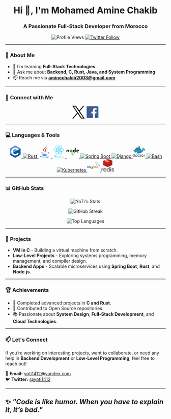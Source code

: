 <h1 align="center">Hi 👋, I'm Mohamed Amine Chakib</h1>
<h3 align="center">A Passionate Full-Stack Developer from Morocco</h3>

<p align="center">
  <img src="https://komarev.com/ghpvc/?username=yoti1412&label=Profile%20Views&color=blue&style=flat" alt="Profile Views" />
  <a href="https://twitter.com/yoti1412" target="blank">
    <img src="https://img.shields.io/twitter/follow/yoti1412?logo=twitter&style=for-the-badge" alt="Twitter Follow" />
  </a>
</p>

---

### 🚀 **About Me** 
- 🌱 I’m learning **Full-Stack Technologies**  
- 💬 Ask me about **Backend, C, Rust, Java, and System Programming**  
- 📫 Reach me via **aminechakib2003@gmail.com**  

---

### 📱 **Connect with Me**
<p align="center">
<a href="https://twitter.com/yoti1412" target="blank">
  <img src="https://raw.githubusercontent.com/devicons/devicon/master/icons/twitter/twitter-original.svg" alt="Twitter" width="40" height="40"/>
</a>
<a href="https://fb.com/yasser.rafai" target="blank">
  <img src="https://raw.githubusercontent.com/devicons/devicon/master/icons/facebook/facebook-original.svg" alt="Facebook" width="40" height="40"/>
</a>
</p>

---

### 💻 **Languages & Tools**
<p align="center">
  <a href="https://www.cprogramming.com/" target="_blank">
    <img src="https://raw.githubusercontent.com/devicons/devicon/master/icons/c/c-original.svg" alt="C" width="40" height="40"/>
  </a>
  <a href="https://www.rust-lang.org/" target="_blank">
    <img src="https://www.rust-lang.org/logos/rust-logo-blk.svg" alt="Rust" width="40" height="40"/>
  </a>
  <a href="https://www.java.com/" target="_blank">
    <img src="https://raw.githubusercontent.com/devicons/devicon/master/icons/java/java-original.svg" alt="Java" width="40" height="40"/>
  </a>
  <a href="https://reactjs.org/" target="_blank">
    <img src="https://raw.githubusercontent.com/devicons/devicon/master/icons/react/react-original-wordmark.svg" alt="React" width="40" height="40"/>
  </a>
  <a href="https://nodejs.org" target="_blank">
    <img src="https://raw.githubusercontent.com/devicons/devicon/master/icons/nodejs/nodejs-original-wordmark.svg" alt="Node.js" width="40" height="40"/>
  </a>
  <a href="https://spring.io/" target="_blank">
    <img src="https://www.vectorlogo.zone/logos/springio/springio-icon.svg" alt="Spring Boot" width="40" height="40"/>
  </a>
  <a href="https://www.djangoproject.com/" target="_blank">
    <img src="https://cdn.worldvectorlogo.com/logos/django.svg" alt="Django" width="40" height="40"/>
  </a>
  <a href="https://www.docker.com/" target="_blank">
    <img src="https://raw.githubusercontent.com/devicons/devicon/master/icons/docker/docker-original-wordmark.svg" alt="Docker" width="40" height="40"/>
  </a>
  <a href="https://www.gnu.org/software/bash/" target="_blank">
    <img src="https://www.vectorlogo.zone/logos/gnu_bash/gnu_bash-icon.svg" alt="Bash" width="40" height="40"/>
  </a>
  <a href="https://kubernetes.io/" target="_blank">
    <img src="https://www.vectorlogo.zone/logos/kubernetes/kubernetes-icon.svg" alt="Kubernetes" width="40" height="40"/>
  </a>
  <a href="https://www.mysql.com/" target="_blank">
    <img src="https://raw.githubusercontent.com/devicons/devicon/master/icons/mysql/mysql-original-wordmark.svg" alt="MySQL" width="40" height="40"/>
  </a>
  <a href="https://redis.io/" target="_blank">
    <img src="https://raw.githubusercontent.com/devicons/devicon/master/icons/redis/redis-original-wordmark.svg" alt="Redis" width="40" height="40"/>
  </a>
</p>

---

### 📊 **GitHub Stats**
<p align="center">
  <img src="https://github-readme-stats.vercel.app/api?username=yoti1412&show_icons=true&theme=default&locale=en" alt="YoTi's Stats" />
</p>

<p align="center">
  <img src="https://github-readme-streak-stats.herokuapp.com/?user=yoti1412&theme=default" alt="GitHub Streak" />
</p>

<p align="center">
  <img src="https://github-readme-stats.vercel.app/api/top-langs?username=yoti1412&show_icons=true&locale=en&layout=compact" alt="Top Languages" />
</p>

---

### 🔧 **Projects**
- **VM in C** - Building a virtual machine from scratch.  
- **Low-Level Projects** - Exploring systems programming, memory management, and compiler design.  
- **Backend Apps** - Scalable microservices using **Spring Boot**, **Rust**, and **Node.js**.

---

### 🏆 **Achievements**
- 🧠 Completed advanced projects in **C and Rust**.  
- 🚀 Contributed to Open Source repositories.  
- 📚 Passionate about **System Design**, **Full-Stack Development**, and **Cloud Technologies**.

---

### 📫 **Let's Connect**
If you’re working on interesting projects, want to collaborate, or need any help in **Backend Development** or **Low-Level Programming**, feel free to reach out!

📧 **Email:** yoti1412@yandex.com  
🐦 **Twitter:** [@yoti1412](https://twitter.com/yoti1412)  

---

✨ _"Code is like humor. When you have to explain it, it’s bad."_  
---

